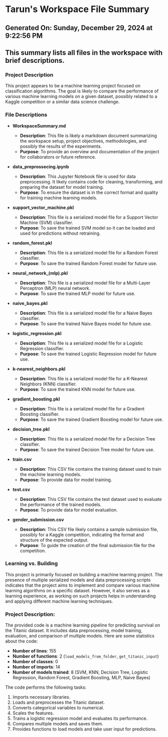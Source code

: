 # Tarun's Workspace File Summary
## Generated On: Sunday, December 29, 2024 at 9:22:56 PM
This summary lists all files in the workspace with brief descriptions.
---
### Project Description
This project appears to be a machine learning project focused on classification algorithms. The goal is likely to compare the performance of various machine learning models on a given dataset, possibly related to a Kaggle competition or a similar data science challenge.

### File Descriptions

- **WorkspaceSummary.md**
  - **Description**: This file is likely a markdown document summarizing the workspace setup, project objectives, methodologies, and possibly the results of the experiments.
  - **Purpose**: To provide an overview and documentation of the project for collaborators or future reference.

- **data_preprossecing.ipynb**
  - **Description**: This Jupyter Notebook file is used for data preprocessing. It likely contains code for cleaning, transforming, and preparing the dataset for model training.
  - **Purpose**: To ensure the dataset is in the correct format and quality for training machine learning models.

- **support_vector_machine.pkl**
  - **Description**: This file is a serialized model file for a Support Vector Machine (SVM) classifier.
  - **Purpose**: To save the trained SVM model so it can be loaded and used for predictions without retraining.

- **random_forest.pkl**
  - **Description**: This file is a serialized model file for a Random Forest classifier.
  - **Purpose**: To save the trained Random Forest model for future use.

- **neural_network_(mlp).pkl**
  - **Description**: This file is a serialized model file for a Multi-Layer Perceptron (MLP) neural network.
  - **Purpose**: To save the trained MLP model for future use.

- **naive_bayes.pkl**
  - **Description**: This file is a serialized model file for a Naive Bayes classifier.
  - **Purpose**: To save the trained Naive Bayes model for future use.

- **logistic_regression.pkl**
  - **Description**: This file is a serialized model file for a Logistic Regression classifier.
  - **Purpose**: To save the trained Logistic Regression model for future use.

- **k-nearest_neighbors.pkl**
  - **Description**: This file is a serialized model file for a K-Nearest Neighbors (KNN) classifier.
  - **Purpose**: To save the trained KNN model for future use.

- **gradient_boosting.pkl**
  - **Description**: This file is a serialized model file for a Gradient Boosting classifier.
  - **Purpose**: To save the trained Gradient Boosting model for future use.

- **decision_tree.pkl**
  - **Description**: This file is a serialized model file for a Decision Tree classifier.
  - **Purpose**: To save the trained Decision Tree model for future use.

- **train.csv**
  - **Description**: This CSV file contains the training dataset used to train the machine learning models.
  - **Purpose**: To provide data for model training.

- **test.csv**
  - **Description**: This CSV file contains the test dataset used to evaluate the performance of the trained models.
  - **Purpose**: To provide data for model evaluation.

- **gender_submission.csv**
  - **Description**: This CSV file likely contains a sample submission file, possibly for a Kaggle competition, indicating the format and structure of the expected output.
  - **Purpose**: To guide the creation of the final submission file for the competition.

### Learning vs. Building
This project is primarily focused on building a machine learning project. The presence of multiple serialized models and data preprocessing scripts indicates that the project aims to implement and compare various machine learning algorithms on a specific dataset. However, it also serves as a learning experience, as working on such projects helps in understanding and applying different machine learning techniques. 
### Project Description:
 The provided code is a machine learning pipeline for predicting survival on the Titanic dataset. It includes data preprocessing, model training, evaluation, and comparison of multiple models. Here are some statistics about the code:

- **Number of lines**: 155
- **Number of functions**: 2 (`load_models_from_folder`, `get_titanic_input`)
- **Number of classes**: 0
- **Number of imports**: 14
- **Number of models trained**: 8 (SVM, KNN, Decision Tree, Logistic Regression, Random Forest, Gradient Boosting, MLP, Naive Bayes)

The code performs the following tasks:
1. Imports necessary libraries.
2. Loads and preprocesses the Titanic dataset.
3. Converts categorical variables to numerical.
4. Scales the features.
5. Trains a logistic regression model and evaluates its performance.
6. Compares multiple models and saves them.
7. Provides functions to load models and take user input for predictions.
